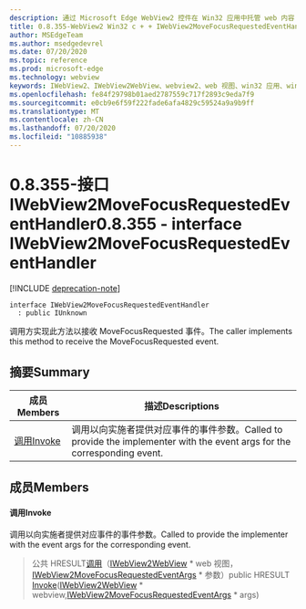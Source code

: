 ```yaml
---
description: 通过 Microsoft Edge WebView2 控件在 Win32 应用中托管 web 内容
title: 0.8.355-WebView2 Win32 c + + IWebView2MoveFocusRequestedEventHandler
author: MSEdgeTeam
ms.author: msedgedevrel
ms.date: 07/20/2020
ms.topic: reference
ms.prod: microsoft-edge
ms.technology: webview
keywords: IWebView2、IWebView2WebView、webview2、web 视图、win32 应用、win32、edge
ms.openlocfilehash: fe84f29798b01aed2787559c717f2893c9eda7f9
ms.sourcegitcommit: e0cb9e6f59f222fade6afa4829c59524a9a9b9ff
ms.translationtype: MT
ms.contentlocale: zh-CN
ms.lasthandoff: 07/20/2020
ms.locfileid: "10885938"
---
```

# <span data-ttu-id="c1cb7-104">0.8.355-接口 IWebView2MoveFocusRequestedEventHandler</span><span class="sxs-lookup"><span data-stu-id="c1cb7-104">0.8.355 - interface IWebView2MoveFocusRequestedEventHandler</span></span> 

[!INCLUDE [deprecation-note](../../includes/deprecation-note.md)]

```
interface IWebView2MoveFocusRequestedEventHandler
  : public IUnknown
```

<span data-ttu-id="c1cb7-105">调用方实现此方法以接收 MoveFocusRequested 事件。</span><span class="sxs-lookup"><span data-stu-id="c1cb7-105">The caller implements this method to receive the MoveFocusRequested event.</span></span>

## <span data-ttu-id="c1cb7-106">摘要</span><span class="sxs-lookup"><span data-stu-id="c1cb7-106">Summary</span></span>

 <span data-ttu-id="c1cb7-107">成员</span><span class="sxs-lookup"><span data-stu-id="c1cb7-107">Members</span></span>                        | <span data-ttu-id="c1cb7-108">描述</span><span class="sxs-lookup"><span data-stu-id="c1cb7-108">Descriptions</span></span>
--------------------------------|---------------------------------------------
[<span data-ttu-id="c1cb7-109">调用</span><span class="sxs-lookup"><span data-stu-id="c1cb7-109">Invoke</span></span>](#invoke) | <span data-ttu-id="c1cb7-110">调用以向实施者提供对应事件的事件参数。</span><span class="sxs-lookup"><span data-stu-id="c1cb7-110">Called to provide the implementer with the event args for the corresponding event.</span></span>

## <span data-ttu-id="c1cb7-111">成员</span><span class="sxs-lookup"><span data-stu-id="c1cb7-111">Members</span></span>

#### <span data-ttu-id="c1cb7-112">调用</span><span class="sxs-lookup"><span data-stu-id="c1cb7-112">Invoke</span></span> 

<span data-ttu-id="c1cb7-113">调用以向实施者提供对应事件的事件参数。</span><span class="sxs-lookup"><span data-stu-id="c1cb7-113">Called to provide the implementer with the event args for the corresponding event.</span></span>

> <span data-ttu-id="c1cb7-114">公共 HRESULT[调用](#invoke)（[IWebView2WebView](IWebView2WebView.md) \* web 视图，[IWebView2MoveFocusRequestedEventArgs](IWebView2MoveFocusRequestedEventArgs.md) \* 参数）</span><span class="sxs-lookup"><span data-stu-id="c1cb7-114">public HRESULT [Invoke](#invoke)([IWebView2WebView](IWebView2WebView.md) \* webview,[IWebView2MoveFocusRequestedEventArgs](IWebView2MoveFocusRequestedEventArgs.md) \* args)</span></span>

